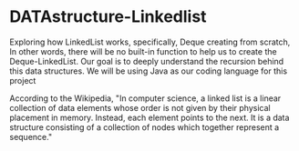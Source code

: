 # DATAstructure-Linkedlist
Exploring how LinkedList works, specifically, Deque creating from scratch, In other words, there will be no built-in function to help us to create the Deque-LinkedList. Our goal is to deeply understand the recursion behind this data structures. We will be using Java as our coding language for this project

According to the Wikipedia, "In computer science, a linked list is a linear collection of data elements whose order is not given by their physical placement in memory. Instead, each element points to the next. It is a data structure consisting of a collection of nodes which together represent a sequence."
